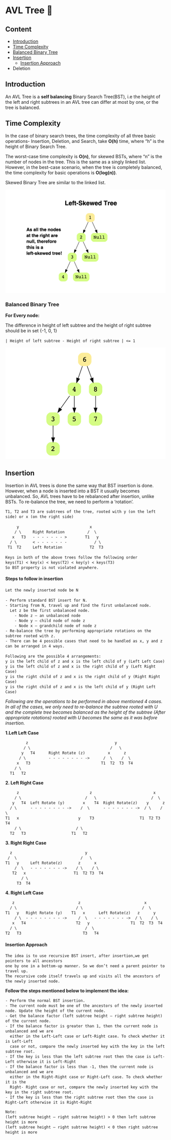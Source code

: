 # AVL Tree :evergreen_tree:
## Content

- [Introduction](#introduction)
- [Time Complexity](#time-complexity)
- [Balanced Binary Tree](#balanced-binary-tree)
- [Insertion](#insertion)
    - [Insertion Approach](#insertion-approach)
- Deletion

## Introduction

An AVL Tree is a **self balancing** Binary Search Tree(BST), i.e the height of the left and right subtrees in an AVL tree can differ at most by one, or the tree is balanced.

## Time Complexity

In the case of binary search trees, the time complexity of all three basic operations- Insertion, Deletion, and Search, take **O(h)** time, where “h” is the height of Binary Search Tree.

The worst-case time complexity is **O(n)**, for skewed BSTs, where “n” is the number of nodes in the tree. This is the same as a singly linked list. However, in the best-case scenario, when the tree is completely balanced, the time complexity for basic operations is **O(log(n))**.

Skewed Binary Tree are similar to the linked list.

![Image of Skewed Binary Tree](/dataStructures/tree/AVLTree/images/SkewedBST.png)

### Balanced Binary Tree

**For Every node:**

The difference in height of left subtree and the height of right subtree should be in set {-1, 0, 1}

`| Height of left subtree - Height of right subtree | <= 1`

![Image of Valid AVL/Balanced Tree](/dataStructures/tree/AVLTree/images/ValidAVLTree.png)

## Insertion

Insertion in AVL trees is done the same way that BST insertion is done. However, when a node is inserted into a BST it usually becomes unbalanced. So, AVL trees have to be rebalanced after insertion, unlike BSTs. To re-balance the tree, we need to perform a ‘rotation’.

```
T1, T2 and T3 are subtrees of the tree, rooted with y (on the left side) or x (on the right side)     
      
     y                               x
    / \     Right Rotation          /  \
   x   T3   - - - - - - - >        T1   y 
  / \       < - - - - - - -            / \
 T1  T2     Left Rotation            T2  T3
 
Keys in both of the above trees follow the following order 
keys(T1) < key(x) < keys(T2) < key(y) < keys(T3)
So BST property is not violated anywhere.
```

#### Steps to follow in insertion

```
Let the newly inserted node be N 

- Perform standard BST insert for N. 
- Starting from N, travel up and find the first unbalanced node.
  Let z be the first unbalanced node.
    - Node z – an unbalanced node
    - Node y – child node of node z
    - Node x – grandchild node of node z
- Re-balance the tree by performing appropriate rotations on the subtree rooted with z.
- There can be 4 possible cases that need to be handled as x, y and z can be arranged in 4 ways.

Following are the possible 4 arrangements:
y is the left child of z and x is the left child of y (Left Left Case) 
y is the left child of z and x is the right child of y (Left Right Case) 
y is the right child of z and x is the right child of y (Right Right Case) 
y is the right child of z and x is the left child of y (Right Left Case)

```


*Following are the operations to be performed in above mentioned 4 cases. In all of the cases, we only need to re-balance the subtree rooted with U and the complete tree becomes balanced as the height of the subtree (After appropriate rotations) rooted with U becomes the same as it was before insertion.*

**1.Left Left Case**

```T1, T2, T3 and T4 are subtrees.
         z                                      y 
        / \                                   /   \
       y   T4      Right Rotate (z)          x      z
      / \          - - - - - - - - ->      /  \    /  \ 
     x   T3                               T1  T2  T3  T4
    / \
  T1   T2
```
**2. Left Right Case**

```
     z                               z                           x
    / \                            /   \                        /  \ 
   y   T4  Left Rotate (y)        x    T4  Right Rotate(z)    y      z
  / \      - - - - - - - - ->    /  \      - - - - - - - ->  / \    / \
T1   x                          y    T3                    T1  T2 T3  T4
    / \                        / \
  T2   T3                    T1   T2
```   

**3. Right Right Case**

```
  z                                y
 /  \                            /   \ 
T1   y     Left Rotate(z)       z      x
    /  \   - - - - - - - ->    / \    / \
   T2   x                     T1  T2 T3  T4
       / \
     T3  T4
```
**4. Right Left Case**

```
   z                            z                            x
  / \                          / \                          /  \ 
T1   y   Right Rotate (y)    T1   x      Left Rotate(z)   z      y
    / \  - - - - - - - - ->     /  \   - - - - - - - ->  / \    / \
   x   T4                      T2   y                  T1  T2  T3  T4
  / \                              /  \
T2   T3                           T3   T4
```

#### Insertion Approach

```
The idea is to use recursive BST insert, after insertion,we get pointers to all ancestors
one by one in a bottom-up manner. So we don’t need a parent pointer to travel up.
The recursive code itself travels up and visits all the ancestors of the newly inserted node. 
```

**Follow the steps mentioned below to implement the idea:**
```
- Perform the normal BST insertion. 
- The current node must be one of the ancestors of the newly inserted node. Update the height of the current node. 
- Get the balance factor (left subtree height – right subtree height) of the current node.
- If the balance factor is greater than 1, then the current node is unbalanced and we are  
  either in the Left-Left case or Left-Right case. To check whether it is Left-Left  
  case or not, compare the newly inserted key with the key in the left subtree root.
- If the key is less than the left subtree root then the case is Left-Left otherwise it is Left-Right 
- If the balance factor is less than -1, then the current node is unbalanced and we are  
  either in the Right-Right case or Right-Left case. To check whether it is the  
  Right- Right case or not, compare the newly inserted key with the key in the right subtree root. 
- If the key is less than the right subtree root then the case is Right-Left otherwise it is Right-Right 
```

```
Note:
(left subtree height – right subtree height) > 0 then left subtree height is more
(left subtree height – right subtree height) < 0 then right subtree height is more
```